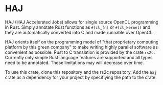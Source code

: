 # HAJ

HAJ (HAJ Accelerated Jobs) allows for single source OpenCL programming in Rust. Simply annotate Rust
functions as `#[cl_fn]` or `#[cl_kernel]` and they are automatically converted into C and made runnable
over OpenCL.

HAJ orients itself on the programming model of "that proprietary computing platform by this green company"
to make writing highly parallel software as convenient as possible. Rust to C translation is provided
by the crate `rs2c`. Currently only simple Rust language features are supported and all types need to
be annotated. These limitations may will decrease over time.

To use this crate, clone this repository and the rs2c repository. Add the `haj` crate as a dependency
for your project by specifiying the path to the crate.